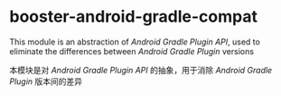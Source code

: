 # booster-android-gradle-compat

This module is an abstraction of *Android Gradle Plugin API*, used to eliminate the differences between *Android Gradle Plugin* versions

本模块是对 *Android Gradle Plugin API* 的抽象，用于消除 *Android Gradle Plugin* 版本间的差异

